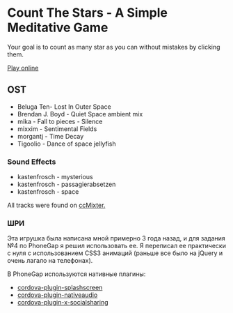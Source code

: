 Count The Stars - A Simple Meditative Game
=================
Your goal is to count as many star as you can without mistakes by clicking them.

[Play online](http://mad-gooze.github.io/CountTheStarsGame/)

OST
------
*   Beluga Ten- Lost In Outer Space
*   Brendan J. Boyd - Quiet Space  ambient mix 
*   mika - Fall to pieces - Silence
*   mixxim - Sentimental Fields
*   morgantj - Time Decay
*   Tigoolio - Dance of space jellyfish


### Sound Effects
*   kastenfrosch  - mysterious
*   kastenfrosch  - passagierabsetzen 
*   kastenfrosch  - space 


All tracks were found on [ccMixter.](http://ccmixter.org/)

### ШРИ
Эта игрушка была написана мной примерно 3 года назад, и для задания №4 по PhoneGap я решил использовать ее. 
Я переписал ее практически с нуля с использованием CSS3 анимаций (раньше все было на jQuery и очень лагало на телефонах).

В PhoneGap используются нативные плагины:
* [cordova-plugin-splashscreen](https://github.com/apache/cordova-plugin-splashscreen)
* [cordova-plugin-nativeaudio](https://github.com/floatinghotpot/cordova-plugin-nativeaudio)
* [cordova-plugin-x-socialsharing](https://github.com/EddyVerbruggen/SocialSharing-PhoneGap-Plugin)